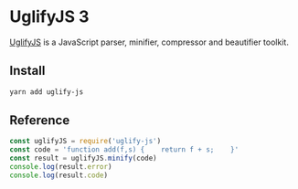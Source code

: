 # UglifyJS 3

[UglifyJS](https://github.com/mishoo/UglifyJS) is a JavaScript parser, minifier, compressor and beautifier toolkit.

## Install

```bash
yarn add uglify-js
```

## Reference

```js
const uglifyJS = require('uglify-js')
const code = 'function add(f,s) {    return f + s;    }'
const result = uglifyJS.minify(code)
console.log(result.error)
console.log(result.code)
```
